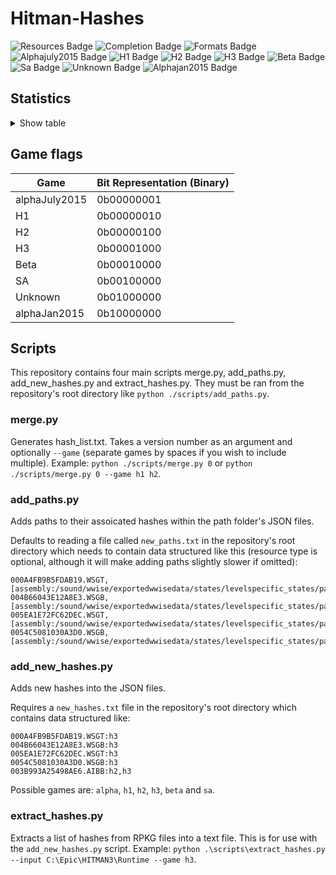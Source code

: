 # Hitman-Hashes
<!-- BADGES_START -->
![Resources Badge](https://img.shields.io/badge/Total%20Resources-1,595,753-blue.svg)
![Completion Badge](https://img.shields.io/badge/Total%20Completion-79.68%25-yellow.svg)
![Formats Badge](https://img.shields.io/badge/Formats%20completed-13/70-blue.svg)
![Alphajuly2015 Badge](https://img.shields.io/badge/Alphajuly2015%20Completion-100.00%25-green.svg)
![H1 Badge](https://img.shields.io/badge/H1%20Completion-82.98%25-yellow.svg)
![H2 Badge](https://img.shields.io/badge/H2%20Completion-83.38%25-yellow.svg)
![H3 Badge](https://img.shields.io/badge/H3%20Completion-81.39%25-yellow.svg)
![Beta Badge](https://img.shields.io/badge/Beta%20Completion-50.22%25-red.svg)
![Sa Badge](https://img.shields.io/badge/Sa%20Completion-91.60%25-green.svg)
![Unknown Badge](https://img.shields.io/badge/Unknown%20Completion-71.76%25-yellow.svg)
![Alphajan2015 Badge](https://img.shields.io/badge/Alphajan2015%20Completion-83.82%25-yellow.svg)
<!-- BADGES_END -->
## Statistics
<details>
<summary>Show table</summary>

<!-- STATISTICS_TABLE_START -->
|File Type|Total Resources|Correct Paths|Correct Percentage|Hints|Hint Percentage|
|---------|---------------|-------------|------------------|-----|---------------|
|AIBB     |1              |1            |100.00%           |0    |0.00%          |
|AIBX     |1              |1            |100.00%           |0    |0.00%          |
|AIBZ     |5              |5            |100.00%           |0    |0.00%          |
|AIRG     |54             |53           |98.15%            |0    |0.00%          |
|ALOC     |26962          |16882        |62.61%            |0    |0.00%          |
|ASEB     |5890           |3361         |57.06%            |0    |0.00%          |
|ASET     |13737          |7884         |57.39%            |0    |0.00%          |
|ASVA     |285            |267          |93.68%            |9    |3.16%          |
|ATMD     |18026          |6495         |36.03%            |0    |0.00%          |
|BLOB     |1              |1            |100.00%           |0    |0.00%          |
|BMSK     |59             |38           |64.41%            |0    |0.00%          |
|BORG     |7264           |2811         |38.70%            |0    |0.00%          |
|BOXC     |41             |41           |100.00%           |0    |0.00%          |
|CBLU     |2696           |2696         |100.00%           |0    |0.00%          |
|CLNG     |4              |0            |0.00%             |0    |0.00%          |
|CPPT     |2696           |2696         |100.00%           |0    |0.00%          |
|CRMD     |60             |51           |85.00%            |1    |1.67%          |
|DITL     |4              |0            |0.00%             |0    |0.00%          |
|DLGE     |50665          |47636        |94.02%            |2371 |4.68%          |
|DSWB     |5              |0            |0.00%             |5    |100.00%        |
|ECPB     |2869           |1330         |46.36%            |0    |0.00%          |
|ECPT     |2869           |1330         |46.36%            |0    |0.00%          |
|ENUM     |2              |1            |50.00%            |1    |50.00%         |
|ERES     |407            |268          |65.85%            |3    |0.74%          |
|FXAC     |4              |4            |100.00%           |0    |0.00%          |
|FXAS     |358903         |355289       |98.99%            |0    |0.00%          |
|GFXF     |43             |43           |100.00%           |0    |0.00%          |
|GFXI     |12339          |9725         |78.82%            |1252 |10.15%         |
|GFXV     |328            |122          |37.20%            |196  |59.76%         |
|GIDX     |1              |1            |100.00%           |0    |0.00%          |
|HIKC     |2              |2            |100.00%           |0    |0.00%          |
|JSON     |3194           |1930         |60.43%            |1003 |31.40%         |
|LINE     |33358          |26005        |77.96%            |1932 |5.79%          |
|LOCM     |18             |16           |88.89%            |0    |0.00%          |
|LOCR     |10534          |6797         |64.52%            |504  |4.78%          |
|MATB     |5577           |4931         |88.42%            |573  |10.27%         |
|MATE     |1131           |835          |73.83%            |0    |0.00%          |
|MATI     |19057          |17600        |92.35%            |1114 |5.85%          |
|MATT     |5576           |4930         |88.41%            |573  |10.28%         |
|MJBA     |20789          |7406         |35.62%            |0    |0.00%          |
|MRTN     |2336           |1079         |46.19%            |0    |0.00%          |
|MRTR     |862            |85           |9.86%             |0    |0.00%          |
|NAVP     |82             |79           |96.34%            |1    |1.22%          |
|ORES     |9              |7            |77.78%            |0    |0.00%          |
|PREL     |145            |144          |99.31%            |0    |0.00%          |
|PRIM     |44433          |22473        |50.58%            |228  |0.51%          |
|REPO     |3              |2            |66.67%            |0    |0.00%          |
|RTLV     |146            |0            |0.00%             |137  |93.84%         |
|SCDA     |940            |820          |87.23%            |0    |0.00%          |
|SDEF     |508            |504          |99.21%            |0    |0.00%          |
|TBLU     |57523          |41436        |72.03%            |14996|26.07%         |
|TELI     |65725          |34674        |52.76%            |0    |0.00%          |
|TEMP     |87960          |60834        |69.16%            |25320|28.79%         |
|TEXD     |49811          |38235        |76.76%            |9067 |18.20%         |
|TEXT     |45127          |33553        |74.35%            |9745 |21.59%         |
|UICB     |477            |475          |99.58%            |0    |0.00%          |
|UICT     |477            |475          |99.58%            |0    |0.00%          |
|VIDB     |100            |99           |99.00%            |0    |0.00%          |
|VTXD     |11307          |8695         |76.90%            |0    |0.00%          |
|WBNK     |1550           |935          |60.32%            |0    |0.00%          |
|WMDA     |9              |9            |100.00%           |0    |0.00%          |
|WSGB     |145            |133          |91.72%            |11   |7.59%          |
|WSGT     |145            |133          |91.72%            |11   |7.59%          |
|WSWB     |63             |48           |76.19%            |14   |22.22%         |
|WSWT     |68             |48           |70.59%            |19   |27.94%         |
|WWEM     |385665         |271541       |70.41%            |85030|22.05%         |
|WWES     |188410         |188410       |100.00%           |0    |0.00%          |
|WWEV     |27463          |19882        |72.40%            |6247 |22.75%         |
|WWFX     |18803          |17234        |91.66%            |0    |0.00%          |
|YSHP     |4              |3            |75.00%            |1    |25.00%         |
<!-- STATISTICS_TABLE_END -->
</details>

## Game flags
| Game          | Bit Representation (Binary) |
|---------------|-----------------------------|
| alphaJuly2015 | 0b00000001                  |
| H1            | 0b00000010                  |
| H2            | 0b00000100                  |
| H3            | 0b00001000                  |
| Beta          | 0b00010000                  |
| SA            | 0b00100000                  |
| Unknown       | 0b01000000                  |
| alphaJan2015  | 0b10000000                  |

## Scripts
This repository contains four main scripts merge.py, add_paths.py, add_new_hashes.py and extract_hashes.py. They must be ran from the repository's root directory like `python ./scripts/add_paths.py`.

### merge.py
Generates hash_list.txt. Takes a version number as an argument and optionally `--game` (separate games by spaces if you wish to include multiple). Example: `python ./scripts/merge.py 0` or `python ./scripts/merge.py 0 --game h1 h2`.

### add_paths.py
Adds paths to their assoicated hashes within the path folder's JSON files.

Defaults to reading a file called `new_paths.txt` in the repository's root directory which needs to contain data structured like this (resource type is optional, although it will make adding paths slightly slower if omitted):

```
000A4FB9B5FDAB19.WSGT,[assembly:/sound/wwise/exportedwwisedata/states/levelspecific_states/paris/fashionshowmusic_level_state.wwisestategroup].pc_entitytype
004B66043E12A8E3.WSGB,[assembly:/sound/wwise/exportedwwisedata/states/levelspecific_states/paris/fashionshowmusic_level_state.wwisestategroup].pc_entityblueprint
005EA1E72FC62DEC.WSGT,[assembly:/sound/wwise/exportedwwisedata/states/levelspecific_states/paris/paris_rain_puddle_state.wwisestategroup].pc_entitytype
0054C5081030A3D0.WSGB,[assembly:/sound/wwise/exportedwwisedata/states/levelspecific_states/paris/paris_rain_puddle_state.wwisestategroup].pc_entityblueprint
```

### add_new_hashes.py
Adds new hashes into the JSON files.

Requires a `new_hashes.txt` file in the repository's root directory which contains data structured like:

```
000A4FB9B5FDAB19.WSGT:h3
004B66043E12A8E3.WSGB:h3
005EA1E72FC62DEC.WSGT:h3
0054C5081030A3D0.WSGB:h3
003B993A25498AE6.AIBB:h2,h3
```

Possible games are: `alpha`, `h1`, `h2`, `h3`, `beta` and `sa`.

### extract_hashes.py
Extracts a list of hashes from RPKG files into a text file. This is for use with the `add_new_hashes.py` script. Example: `python .\scripts\extract_hashes.py --input C:\Epic\HITMAN3\Runtime --game h3`.